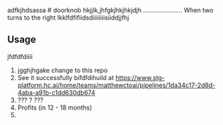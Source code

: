 adfkjhdsassa # doorknob
hkjjlk,jhfgkjhkjhkjdjh ......................
When two turns to the right
lkklfdfifiidsdiiiiiiiisiiddjjfhj
## Usage
jfdfdfdiiii
1. jgghjhgake change to this repo
2. See it successfully bifdfdihuild at <https://www.stg-platform.hc.ai/home/teams/matthewctoai/pipelines/1da34c17-2d8d-4aba-a91b-c1dd630db674>
3. ??? ?   ???
4. Profits (in 12 - 18 months)
5.   
